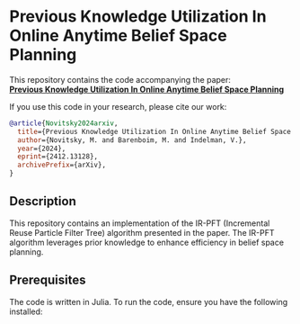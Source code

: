 # Previous Knowledge Utilization In Online Anytime Belief Space Planning

This repository contains the code accompanying the paper:  
**[Previous Knowledge Utilization In Online Anytime Belief Space Planning](https://arxiv.org/abs/2412.13128)**  

If you use this code in your research, please cite our work:  

```bibtex
@article{Novitsky2024arxiv,
  title={Previous Knowledge Utilization In Online Anytime Belief Space Planning},
  author={Novitsky, M. and Barenboim, M. and Indelman, V.},
  year={2024},
  eprint={2412.13128},
  archivePrefix={arXiv},
}
```

## Description
This repository contains an implementation of the IR-PFT (Incremental Reuse Particle Filter Tree) algorithm presented in the paper.
The IR-PFT algorithm leverages prior knowledge to enhance efficiency in belief space planning.

## Prerequisites
The code is written in Julia. To run the code, ensure you have the following installed:
